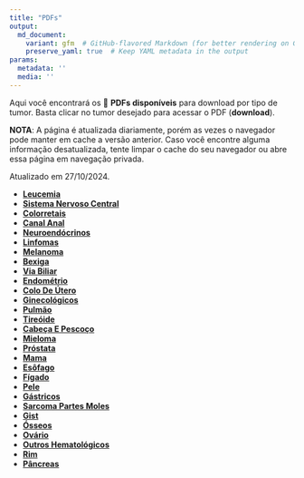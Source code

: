 ```yaml
---
title: "PDFs"
output: 
  md_document:
    variant: gfm  # GitHub-flavored Markdown (for better rendering on GitHub)
    preserve_yaml: true  # Keep YAML metadata in the output
params:
  metadata: ''
  media: ''
---
```


Aqui você encontrará os 📝 **PDFs disponíveis** para download por tipo
de tumor. Basta clicar no tumor desejado para acessar o PDF
(**download**).

**NOTA**: A página é atualizada diariamente, porém as vezes o navegador
pode manter em cache a versão anterior. Caso você encontre alguma
informação desatualizada, tente limpar o cache do seu navegador ou abre
essa página em navegação privada.

Atualizado em 27/10/2024.

- [**Leucemia**](https://coeoralmeds-e768.restdb.io/media/671de81bf63b80480003f310?download=true)
- [**Sistema Nervoso
  Central**](https://coeoralmeds-e768.restdb.io/media/671de81cf63b80480003f313?download=true)
- [**Colorretais**](https://coeoralmeds-e768.restdb.io/media/671de81ff63b80480003f318?download=true)
- [**Canal
  Anal**](https://coeoralmeds-e768.restdb.io/media/671de820f63b80480003f31a?download=true)
- [**Neuroendócrinos**](https://coeoralmeds-e768.restdb.io/media/671de821f63b80480003f31c?download=true)
- [**Linfomas**](https://coeoralmeds-e768.restdb.io/media/671de822f63b80480003f31e?download=true)
- [**Melanoma**](https://coeoralmeds-e768.restdb.io/media/671de823f63b80480003f320?download=true)
- [**Bexiga**](https://coeoralmeds-e768.restdb.io/media/671de824f63b80480003f322?download=true)
- [**Via
  Biliar**](https://coeoralmeds-e768.restdb.io/media/671de825f63b80480003f324?download=true)
- [**Endométrio**](https://coeoralmeds-e768.restdb.io/media/671de827f63b80480003f326?download=true)
- [**Colo De
  Útero**](https://coeoralmeds-e768.restdb.io/media/671de828f63b80480003f328?download=true)
- [**Ginecológicos**](https://coeoralmeds-e768.restdb.io/media/671de829f63b80480003f32a?download=true)
- [**Pulmão**](https://coeoralmeds-e768.restdb.io/media/671de82af63b80480003f32c?download=true)
- [**Tireóide**](https://coeoralmeds-e768.restdb.io/media/671de82cf63b80480003f330?download=true)
- [**Cabeça E
  Pescoço**](https://coeoralmeds-e768.restdb.io/media/671de82df63b80480003f332?download=true)
- [**Mieloma**](https://coeoralmeds-e768.restdb.io/media/671de82ef63b80480003f334?download=true)
- [**Próstata**](https://coeoralmeds-e768.restdb.io/media/671de830f63b80480003f336?download=true)
- [**Mama**](https://coeoralmeds-e768.restdb.io/media/671de832f63b80480003f33a?download=true)
- [**Esôfago**](https://coeoralmeds-e768.restdb.io/media/671de833f63b80480003f33c?download=true)
- [**Fígado**](https://coeoralmeds-e768.restdb.io/media/671de834f63b80480003f33e?download=true)
- [**Pele**](https://coeoralmeds-e768.restdb.io/media/671de835f63b80480003f340?download=true)
- [**Gástricos**](https://coeoralmeds-e768.restdb.io/media/671de837f63b80480003f342?download=true)
- [**Sarcoma Partes
  Moles**](https://coeoralmeds-e768.restdb.io/media/671de838f63b80480003f345?download=true)
- [**Gist**](https://coeoralmeds-e768.restdb.io/media/671de839f63b80480003f346?download=true)
- [**Ósseos**](https://coeoralmeds-e768.restdb.io/media/671de83af63b80480003f348?download=true)
- [**Ovário**](https://coeoralmeds-e768.restdb.io/media/671de83cf63b80480003f34a?download=true)
- [**Outros
  Hematológicos**](https://coeoralmeds-e768.restdb.io/media/671de83df63b80480003f34c?download=true)
- [**Rim**](https://coeoralmeds-e768.restdb.io/media/671de83ef63b80480003f34e?download=true)
- [**Pâncreas**](https://coeoralmeds-e768.restdb.io/media/671de83ff63b80480003f351?download=true)
